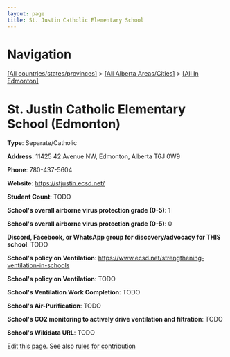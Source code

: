 ```yaml
---
layout: page
title: St. Justin Catholic Elementary School
---
```

# Navigation

[[All countries/states/provinces]](../../..) > [[All Alberta Areas/Cities]](../..) > [[All In Edmonton]](..)

# St. Justin Catholic Elementary School (Edmonton)

**Type**: Separate/Catholic

**Address**: 11425 42 Avenue NW, Edmonton, Alberta T6J 0W9

**Phone**: 780-437-5604

**Website**: <https://stjustin.ecsd.net/>

**Student Count**: TODO

**School's overall airborne virus protection grade (0-5)**: 1

**School's overall airborne virus protection grade (0-5)**: 0

**Discord, Facebook, or WhatsApp group for discovery/advocacy for THIS school**: TODO

**School's policy on Ventilation**: <https://www.ecsd.net/strengthening-ventilation-in-schools>

**School's policy on Ventilation**: TODO

**School's Ventilation Work Completion**: TODO

**School's Air-Purification**: TODO

**School's CO2 monitoring to actively drive ventilation and filtration**: TODO

**School's Wikidata URL**: TODO


[Edit this page](https://github.com/ventilate-schools/AB/edit/main/./Edmonton/St._Justin_Catholic_Elementary_School.md). See also [rules for contribution](../../../contribution-rules/)
